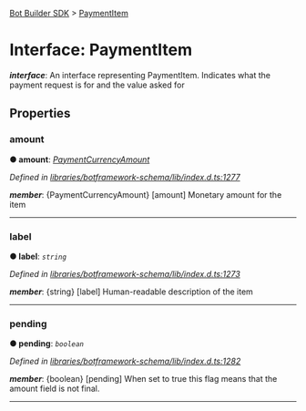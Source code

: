 [Bot Builder SDK](../README.md) > [PaymentItem](../interfaces/botbuilder.paymentitem.md)



# Interface: PaymentItem

*__interface__*: An interface representing PaymentItem. Indicates what the payment request is for and the value asked for



## Properties
<a id="amount"></a>

###  amount

**●  amount**:  *[PaymentCurrencyAmount](botbuilder.paymentcurrencyamount.md)* 

*Defined in [libraries/botframework-schema/lib/index.d.ts:1277](https://github.com/Microsoft/botbuilder-js/blob/ce808e0/libraries/botframework-schema/lib/index.d.ts#L1277)*


*__member__*: {PaymentCurrencyAmount} [amount] Monetary amount for the item





___

<a id="label"></a>

###  label

**●  label**:  *`string`* 

*Defined in [libraries/botframework-schema/lib/index.d.ts:1273](https://github.com/Microsoft/botbuilder-js/blob/ce808e0/libraries/botframework-schema/lib/index.d.ts#L1273)*


*__member__*: {string} [label] Human-readable description of the item





___

<a id="pending"></a>

###  pending

**●  pending**:  *`boolean`* 

*Defined in [libraries/botframework-schema/lib/index.d.ts:1282](https://github.com/Microsoft/botbuilder-js/blob/ce808e0/libraries/botframework-schema/lib/index.d.ts#L1282)*


*__member__*: {boolean} [pending] When set to true this flag means that the amount field is not final.





___


